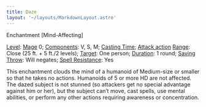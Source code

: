 ```yaml
---
title: Daze
layout: '~/layouts/MarkdownLayout.astro'
---
```

Enchantment [Mind-Affecting]

[Level](/modern.d20.srd/fx/level):
[Mage](/modern.d20.srd/classes/advanced/mage) 0;
[Components](/modern.d20.srd/fx/components): V, S, M; [Casting Time](/modern.d20.srd/fx/casting.time); [Attack action](/modern.d20.srd/combat/attack.actions)
[Range](/modern.d20.srd/fx/range): Close (25 ft. + 5 ft./2 levels);
[Target](/modern.d20.srd/fx/target): One person;
[Duration](/modern.d20.srd/fx/duration): 1 round; [Saving Throw](/modern.d20.srd/basics/saving.throws): Will negates; [Spell Resistance](/modern.d20.srd/special.abilities/spell.resistance): Yes

This enchantment clouds the mind of a humanoid of Medium-size or smaller so
that he takes no actions. Humanoids of 5 or more HD are not affected. The
dazed subject is not stunned (so attackers get no special advantage against
him or her), but the subject can’t move, cast spells, use mental abilities, or
perform any other actions requiring awareness or concentration.

